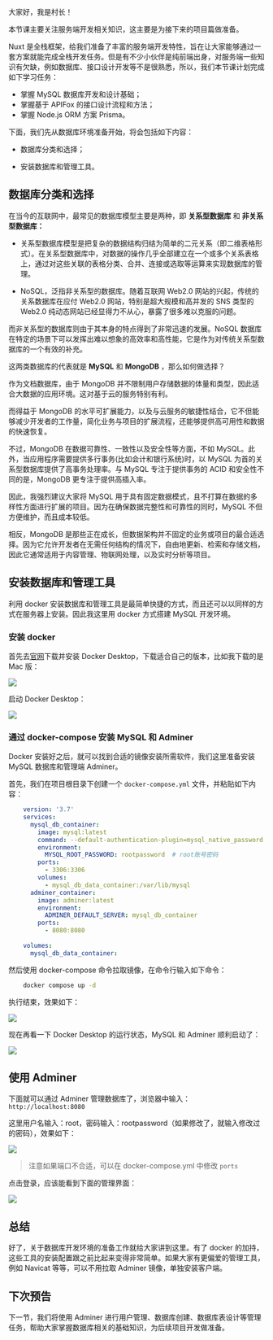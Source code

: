 大家好，我是村长！

本节课主要关注服务端开发相关知识，这主要是为接下来的项目篇做准备。

Nuxt
是全栈框架，给我们准备了丰富的服务端开发特性，旨在让大家能够通过一套方案就能完成全栈开发任务。但是有不少小伙伴是纯前端出身，对服务端一些知识有欠缺，例如数据库、接口设计开发等不是很熟悉，所以，我们本节课计划完成如下学习任务：

  * 掌握 MySQL 数据库开发和设计基础；
  * 掌握基于 APIFox 的接口设计流程和方法；
  * 掌握 Node.js ORM 方案 Prisma。

下面，我们先从数据库环境准备开始，将会包括如下内容：

  * 数据库分类和选择；

  * 安装数据库和管理工具。

## 数据库分类和选择

在当今的互联网中，最常见的数据库模型主要是两种，即 **关系型数据库** 和 **非关系型数据库：**

  * 关系型数据库模型是把复杂的数据结构归结为简单的二元关系（即二维表格形式）。在关系型数据库中，对数据的操作几乎全部建立在一个或多个关系表格上，通过对这些关联的表格分类、合并、连接或选取等运算来实现数据库的管理。

  * NoSQL，泛指非关系型的数据库。随着互联网 Web2.0 网站的兴起，传统的关系数据库在应付 Web2.0 网站，特别是超大规模和高并发的 SNS 类型的 Web2.0 纯动态网站已经显得力不从心，暴露了很多难以克服的问题。

而非关系型的数据库则由于其本身的特点得到了非常迅速的发展。NoSQL
数据库在特定的场景下可以发挥出难以想象的高效率和高性能，它是作为对传统关系型数据库的一个有效的补充。

这两类数据库的代表就是 **MySQL** 和 **MongoDB** ，那么如何做选择？

作为文档数据库，由于 MongoDB 并不限制用户存储数据的体量和类型，因此适合大数据的应用环境。这对基于云的服务特别有利。

而得益于 MongoDB
的水平可扩展能力，以及与云服务的敏捷性结合，它不但能够减少开发者的工作量，简化业务与项目的扩展流程，还能够提供高可用性和数据的快速恢复。

不过，MongoDB 在数据可靠性、一致性以及安全性等方面，不如 MySQL。此外，当应用程序需要提供多行事务(比如会计和银行系统)时，以 MySQL
为首的关系型数据库提供了高事务处理率。与 MySQL 专注于提供事务的 ACID 和安全性不同的是，MongoDB 更专注于提供高插入率。

因此，我强烈建议大家将 MySQL 用于具有固定数据模式，且不打算在数据的多样性方面进行扩展的项目。因为在确保数据完整性和可靠性的同时，MySQL
不但方便维护，而且成本较低。

相反，MongoDB
是那些正在成长，但数据架构并不固定的业务或项目的最合适选择。因为它允许开发者在无需任何结构的情况下，自由地更新、检索和存储文档，因此它通常适用于内容管理、物联网处理，以及实时分析等项目。

## 安装数据库和管理工具

利用 docker 安装数据库和管理工具是最简单快捷的方式，而且还可以以同样的方式在服务器上安装。因此我这里用 docker 方式搭建 MySQL
开发环境。

### 安装 docker

首先去[官网](https://www.docker.com/)下载并安装 Docker Desktop，下载适合自己的版本，比如我下载的是 Mac 版：

![](img\20\1.png)

启动 Docker Desktop：

![](img\20\2.png)

### 通过 docker-compose 安装 MySQL 和 Adminer

Docker 安装好之后，就可以找到合适的镜像安装所需软件，我们这里准备安装 MySQL 数据库和管理端 Adminer。

首先，我们在项目根目录下创建一个 `docker-compose.yml` 文件，并粘贴如下内容：

```yml
    version: '3.7'
    services:
      mysql_db_container:
        image: mysql:latest
        command: --default-authentication-plugin=mysql_native_password
        environment:
          MYSQL_ROOT_PASSWORD: rootpassword  # root账号密码
        ports:
          - 3306:3306
        volumes:
          - mysql_db_data_container:/var/lib/mysql
      adminer_container:
        image: adminer:latest
        environment:
          ADMINER_DEFAULT_SERVER: mysql_db_container
        ports:
          - 8080:8080
    
    volumes:
      mysql_db_data_container:
```

然后使用 docker-compose 命令拉取镜像，在命令行输入如下命令：

```bash
    docker compose up -d
```

执行结束，效果如下：

![](img\20\3.png)

现在再看一下 Docker Desktop 的运行状态，MySQL 和 Adminer 顺利启动了：

![](img\20\4.png)

## 使用 Adminer

下面就可以通过 Adminer
管理数据库了，浏览器中输入：`http://localhost:8080`

这里用户名输入：root，密码输入：rootpassword（如果修改了，就输入修改过的密码），效果如下：

![](img\20\5.png)

> 注意如果端口不合适，可以在 docker-compose.yml 中修改 `ports`

点击登录，应该能看到下面的管理界面：

![](img\20\6.png)

## 总结

好了，关于数据库开发环境的准备工作就给大家讲到这里。有了 docker 的加持，这些工具的安装配置跟之前比起来变得非常简单。如果大家有更偏爱的管理工具，例如
Navicat 等等，可以不用拉取 Adminer 镜像，单独安装客户端。

## 下次预告

下一节，我们将使用 Adminer 进行用户管理、数据库创建、数据库表设计等管理任务，帮助大家掌握数据库相关的基础知识，为后续项目开发做准备。

